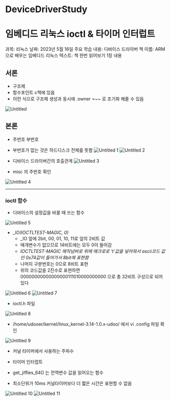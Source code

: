 # DeviceDriverStudy
# 임베디드 리눅스 ioctl & 타이머 인터럽트

과목: 리눅스
날짜: 2023년 5월 16일
주요 학습 내용: 디바이스 드라이버
책 이름: ARM으로 배우는 임베디드 리눅스
텍스트: 책 한번 읽어보기 1장 내용

## 서론

- 구조체
- 함수포인트 c책에 있음
- 이런 식으로 구조체 생성과 동시에 .owner =~~ 로 초기화 해줄 수 있음

![Untitled](https://github.com/Bchain91/DeviceDriverStudy/assets/123140313/9d6c6156-dd3b-43e8-af80-d26cc65cc4f2)

## 본론

- 주번호 부번호
- 부번호가 없는 것은 하드디스크 전체를 뜻함
![Untitled 1](https://github.com/Bchain91/DeviceDriverStudy/assets/123140313/800342f4-bd95-4b6f-bd0d-1e59a99bcd49)
![Untitled 2](https://github.com/Bchain91/DeviceDriverStudy/assets/123140313/6d155178-5027-4518-a62d-633b74f6cf0e)

- 디바이스 드라이버간의 호출관계
![Untitled 3](https://github.com/Bchain91/DeviceDriverStudy/assets/123140313/562a12cb-2fac-4320-85a6-dbe4b9aabbdd)

- misc 의 주번호 확인

![Untitled 4](https://github.com/Bchain91/DeviceDriverStudy/assets/123140313/03272534-ddaf-426b-91c4-dee192c958bc)

---

### ioctl 함수

- 디바이스의 설정값을 바꿀 때 쓰는 함수

![Untitled 5](https://github.com/Bchain91/DeviceDriverStudy/assets/123140313/314b486f-3001-4b2a-8875-1c02fe4454a0)

- _*IO(IOCTLTEST-MAGIC, 0)*
    - _IO 앞에 2bit, 00, 01, 10, 11로 앞의 2비트 값
    - 매개변수가 없으므로 14비트에는 모두 0이 들어감
    - *IOCTLTEST-MAGIC 매직넘버로 위에 매크로로 ‘t’값을 넣어줘서 ascii코드 값인 0x74값이 들어가서 8bit에 표현함*
    - 나머지 구분번호는 0으로 8비트 표현
    - 위의 코드값을 2진수로 표현하면 00000000000000000111010000000000  으로 총 32비트 구성으로 되어있다

![Untitled 6](https://github.com/Bchain91/DeviceDriverStudy/assets/123140313/9d099ba7-1dd5-4686-8e57-8c613e5856e6)
![Untitled 7](https://github.com/Bchain91/DeviceDriverStudy/assets/123140313/ce5464b9-64e6-42fc-ac3c-bb32625b3572)


- ioctl.h 파일

![Untitled 8](https://github.com/Bchain91/DeviceDriverStudy/assets/123140313/a19d2c78-2c02-4292-a9a3-58203b6f0164)

- /home/udooer/kernel/linux_kernel-3.14-1.0.x-udoo/ 에서 vi .config 파일 확인

![Untitled 9](https://github.com/Bchain91/DeviceDriverStudy/assets/123140313/298cec73-1a7d-4120-84b8-d2face496624)

- 커널 타이머에서 사용하는 주파수

- 타이머 인터럽트
- get_jiffies_64() 는 전역변수 값을 읽어오는 함수
- 최소단위가 10ms 커널타이머보다 더 짧은 시간은 표현할 수 없음


![Untitled 10](https://github.com/Bchain91/DeviceDriverStudy/assets/123140313/ab3e7d54-6c00-4cf1-9e1e-3491bdad4c89)
![Untitled 11](https://github.com/Bchain91/DeviceDriverStudy/assets/123140313/a592d4bd-6356-41bc-90b1-05f36d17375c)



